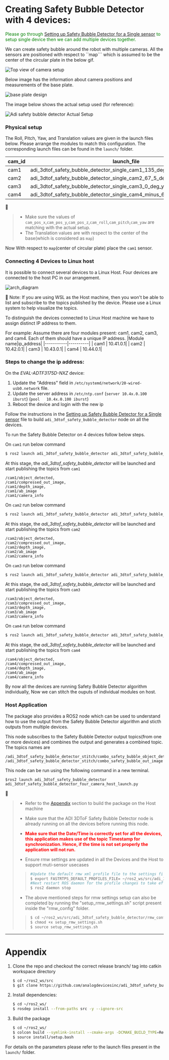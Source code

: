 # Creating Safety Bubble Detector with 4 devices:

<span style="color:green">Please go through [Setting up Safety Bubble Detector for a Single sensor](../README.md) to setup single device then we can add multiple devices together.</span>

We can create safety bubble around the robot with multiple cameras. All the sensors are positioned with respect to ``map``` which is assumed to be the center of the circular plate in the below gif.

![Top view of camera setup](../docs/images/place_cameras_on_top_of_the_robot.gif)

Below image has the information about camera positions and measurements of the base plate.

![base plate design](../docs/images/camera_positions_and_dimensions_on_base_plate.png)

The image below shows the actual setup used (for reference):

![Adi safety bubble detector Actual Setup](../docs/images/realtime_setup.png)

### Physical setup 

The Roll, Pitch, Yaw, and Translation values are given in the launch files below. Please arrange the modules to match this configuration. The corresponding launch files can be found in the ```launch/``` folder. 
 
|cam_id|launch_file|
-------|-----------|
|cam1|adi_3dtof_safety_bubble_detector_single_cam1_135_deg_yaw_launch.py|
|cam2|adi_3dtof_safety_bubble_detector_single_cam2_67_5_deg_yaw_launch.py|
|cam3|adi_3dtof_safety_bubble_detector_single_cam3_0_deg_yaw_launch.py|
|cam4|adi_3dtof_safety_bubble_detector_single_cam4_minus_67_5_deg_yaw_launch.py|

:memo: 
>- Make sure the values of ```cam_pos_x```,```cam_pos_y```,```cam_pos_z```,```cam_roll```,```cam_pitch```,```cam_yaw``` are matching with the actual setup.
>- The Translation values are with respect to the center of the base(which is considered as ```map```)  

Now With respect to ```map```(center of circular plate) place the ```cam1``` sensor.

### Connecting 4 Devices to Linux host
It is possible to connect several devices to a Linux Host. Four devices are connected to the host PC in our arrangement.

![arch_diagram](../docs/images/architecture_diagram_multiple_devices.png)

:memo: Note: 
If you are using WSL as the Host machine, then you won't be able to list and subscribe to the topics published by the device. Please use a Linux system to help visualize the topics.

To distinguish the devices connected to Linux Host machine we have to assign distinct IP address to them.

For example:
Assume there are four modules present: cam1, cam2, cam3, and cam4. Each of them should have a unique IP address.
|Module name|ip_address|
|-----------|----------|
|    cam1   | 10.41.0.1|
|    cam2   | 10.42.0.1|
|    cam3   | 10.43.0.1|
|    cam4   | 10.44.0.1|


### Steps to change the ip address:  
On the *EVAL-ADTF3175D-NXZ* device:
1. Update the "Address" field in ```/etc/systemd/network/20-wired-usb0.network``` file.
2. Update the server address in ```/etc/ntp.conf``` 
   (```server 10.4x.0.100 iburst```)
   (```pool   10.4x.0.100 iburst```) 
3. Reboot the device and login with the new ip

Follow the instructions in the [Setting up Safety Bubble Detector for a Single sensor](../README.md) file to build ```adi_3dtof_safety_bubble_detector``` node on all the devices.

To run the Safety Bubble Detector on 4 devices follow below steps.  

On ```cam1``` run below command
```bash
$ ros2 launch adi_3dtof_safety_bubble_detector adi_3dtof_safety_bubble_detector_single_cam1_135_deg_yaw_launch.py
```

At this stage, the *adi_3dtof_safety_bubble_detector* will be launched and start publishing the topics from ```cam1```

```
/cam1/object_detected,
/cam1/compressed_out_image, 
/cam1/depth_image, 
/cam1/ab_image 
/cam1/camera_info
```

On ```cam2``` run below command
```bash
$ ros2 launch adi_3dtof_safety_bubble_detector adi_3dtof_safety_bubble_detector_single_cam2_67_5_deg_yaw_launch.py
```  
At this stage, the *adi_3dtof_safety_bubble_detector* will be launched and start publishing the topics from ```cam2```  

```
/cam2/object_detected,
/cam2/compressed_out_image, 
/cam2/depth_image, 
/cam2/ab_image 
/cam2/camera_info
```

On ```cam3``` run below command  
```bash
$ ros2 launch adi_3dtof_safety_bubble_detector adi_3dtof_safety_bubble_detector_single_cam3_0_deg_yaw_launch.py
```  
At this stage, the *adi_3dtof_safety_bubble_detector* will be launched and start publishing the topics from ```cam3```  

```
/cam3/object_detected,
/cam3/compressed_out_image, 
/cam3/depth_image, 
/cam3/ab_image 
/cam3/camera_info
```

On ```cam4``` run below command

```bash
$ ros2 launch adi_3dtof_safety_bubble_detector adi_3dtof_safety_bubble_detector_single_cam4_minus_67_5_deg_yaw_launch.py
```
At this stage, the *adi_3dtof_safety_bubble_detector* will be launched and start publishing the topics from ```cam4```

```
/cam4/object_detected,
/cam4/compressed_out_image, 
/cam4/depth_image, 
/cam4/ab_image 
/cam4/camera_info
```       

By now all the devices are running Safety Bubble Detector algorithm individually, Now we can stitch the ouputs of individual modules on host.

### Host Application
The package also provides a ROS2 node which can be used to understand how to use the output from the Safety Bubble Detector algorithm and sticth outputs from multiple devices.

This node subscribes to the Safety Bubble Detector output topics(from one or more devices) and combines the output and generates a combined topic. 
The topics names are 
```
/adi_3dtof_safety_bubble_detector_stitch/combo_safety_bubble_object_detected
/adi_3dtof_safety_bubble_detector_stitch/combo_safety_bubble_out_image
```
This node can be run using the following command in a new terminal. 

```
$ros2 launch adi_3dtof_safety_bubble_detector adi_3dtof_safety_bubble_detector_four_camera_host_launch.py
```

:memo:
>- Refer to the [Appendix](#appendix) section to build the package on the Host machine 
>- Make sure that the ADI 3DToF Safety Bubble Detector node is already running on all the devices before running this node.
>- <span style="color:red">**Make sure that the Date/Time is correctly set for all the devices, this application makes use of the topic Timestamp for synchronization. Hence, if the time is not set properly the application will not run.**</span> 
>
>- Ensure rmw settings are updated in all the Devices and the Host to support muti-sensor usecases
>>```bash
>> #Update the default rmw xml profile file to the settings file present inside "rmw_config" foler
>> $ export FASTRTPS_DEFAULT_PROFILES_FILE= ~/ros2_ws/src/adi_3dtof_safety_bubble_detector/rmw_config/rmw_settings.xml
>>#Next restart ROS daemon for the profile changes to take effect
>>$ ros2 daemon stop
>>```
> - The above mentioned steps for rmw settings setup can also be completed by running the "setup_rmw_settings.sh" script present inside the "rmw_config" folder.
>>```bash
>>$ cd ~/ros2_ws/src/adi_3dtof_safety_bubble_detector/rmw_config
>>$ chmod +x setup_rmw_settings.sh
>>$ source setup_rmw_settings.sh
>>```


---
# Appendix

1. Clone the repo and checkout the correct release branch/
tag into catkin workspace directory

    ```bash
    $ cd ~/ros2_ws/src
    $ git clone https://github.com/analogdevicesinc/adi_3dtof_safety_bubble_detector.git -b v2.0.0
    ```
2. Install dependencies:
    ```bash
    $ cd ~/ros2_ws/
    $ rosdep install --from-paths src -y --ignore-src    
    ```
3. Build the package
    ```bash
    $ cd ~/ros2_ws/
    $ colcon build --symlink-install --cmake-args -DCMAKE_BUILD_TYPE=Release -DHOST_BUILD=TRUE
    $ source install/setup.bash
    ```
For details on the parameters please refer to the launch files present in the ```launch/``` folder.
<br>  
<br>
